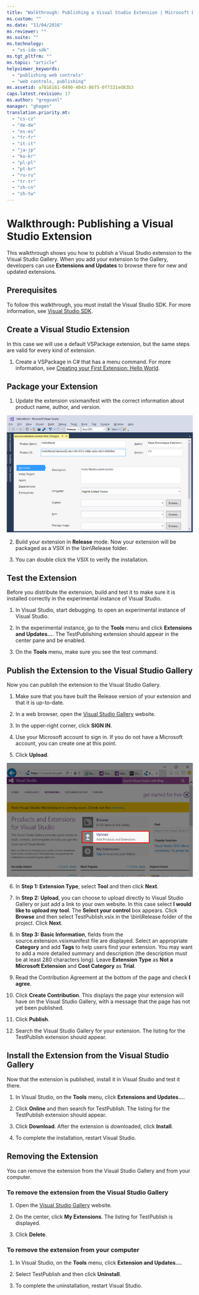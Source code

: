 ```yaml
---
title: "Walkthrough: Publishing a Visual Studio Extension | Microsoft Docs"
ms.custom: ""
ms.date: "11/04/2016"
ms.reviewer: ""
ms.suite: ""
ms.technology:
  - "vs-ide-sdk"
ms.tgt_pltfrm: ""
ms.topic: "article"
helpviewer_keywords:
  - "publishing web controls"
  - "web controls, publishing"
ms.assetid: a7816161-0490-4043-86f5-0f7331ed83b3
caps.latest.revision: 17
ms.author: "gregvanl"
manager: "ghogen"
translation.priority.mt:
  - "cs-cz"
  - "de-de"
  - "es-es"
  - "fr-fr"
  - "it-it"
  - "ja-jp"
  - "ko-kr"
  - "pl-pl"
  - "pt-br"
  - "ru-ru"
  - "tr-tr"
  - "zh-cn"
  - "zh-tw"
---
```

# Walkthrough: Publishing a Visual Studio Extension

This walkthrough shows you how to publish a Visual Studio extension to the Visual Studio Gallery. When you add your extension to the Gallery, developers can use **Extensions and Updates** to browse there for new and updated extensions.

## Prerequisites

 To follow this walkthrough, you must install the Visual Studio SDK. For more information, see [Visual Studio SDK](../extensibility/visual-studio-sdk.md).

## Create a Visual Studio Extension

In this case we will use a default VSPackage extension, but the same steps are valid for every kind of extension.

1. Create a VSPackage in C# that has a menu command. For more information, see [Creating your First Extension: Hello World](../extensibility/extensibility-hello-world.md).

## Package your Extension

1. Update the extension vsixmanifest with the correct information about product name, author, and version.

  ![update extension vsixmanifest](media/update-extension-vsixmanifest.png)

2. Build your extension in **Release** mode. Now your extension will be packaged as a VSIX in the \bin\Release folder.

3. You can double click the VSIX to verify the installation.

## Test the Extension

 Before you distribute the extension, build and test it to make sure it is installed correctly in the experimental instance of Visual Studio.

1. In Visual Studio, start debugging. to open an experimental instance of Visual Studio.

2. In the experimental instance, go to the **Tools** menu and click **Extensions and Updates...**. The TestPublishing extension should appear in the center pane and be enabled.

3. On the **Tools** menu, make sure you see the test command.

## Publish the Extension to the Visual Studio Gallery

 Now you can publish the extension to the Visual Studio Gallery.

1. Make sure that you have built the Release version of your extension and that it is up-to-date.

2. In a web browser, open the [Visual Studio Gallery](http://go.microsoft.com/fwlink/?LinkId=194329) website.

3. In the upper-right corner, click **SIGN IN**.

4. Use your Microsoft account to sign in. If you do not have a Microsoft account, you can create one at this point.

5. Click **Upload**.

  ![update to Gallery](media/upload-to-gallery.png)

6. In **Step 1: Extension Type**, select **Tool** and then click **Next**.

7. In **Step 2: Upload**, you can choose to upload directly to Visual Studio Gallery or just add a link to your own website. In this case select **I would like to upload my tool**. The **Select your control** box appears. Click **Browse** and then select TestPublish.vsix in the \bin\Release folder of the project. Click **Next**.

8. In **Step 3: Basic Information**, fields from the source.extension.vsixmanifest file are displayed. Select an appropriate **Category** and add **Tags** to help users find your extension. You may want to add a more detailed summary and description (the description must be at least 280 characters long). Leave **Extension Type** as **Not a Microsoft Extension** and **Cost Category** as **Trial**.

9. Read the Contribution Agreement at the bottom of the page and check **I agree**.

10. Click **Create Contribution**. This displays the page your extension will have on the Visual Studio Gallery, with a message that the page has not yet been published.

11. Click **Publish**.

12. Search the Visual Studio Gallery for your extension. The listing for the TestPublish extension should appear.

## Install the Extension from the Visual Studio Gallery

Now that the extension is published, install it in Visual Studio and test it there.

1. In Visual Studio, on the **Tools** menu, click **Extensions and Updates...**.

2. Click **Online** and then search for TestPublish. The listing for the TestPublish extension should appear.

3. Click **Download**. After the extension is downloaded, click **Install**.

4. To complete the installation, restart Visual Studio.

## Removing the Extension

You can remove the extension from the Visual Studio Gallery and from your computer.

### To remove the extension from the Visual Studio Gallery

1. Open the [Visual Studio Gallery](http://go.microsoft.com/fwlink/?LinkId=194329) website.

2. On the center, click **My Extensions**. The listing for TestPublish is displayed.

3. Click **Delete**.

### To remove the extension from your computer

1. In Visual Studio, on the **Tools** menu, click **Extension and Updates...**.

2. Select TestPublish and then click **Uninstall**.

3. To complete the uninstallation, restart Visual Studio.
